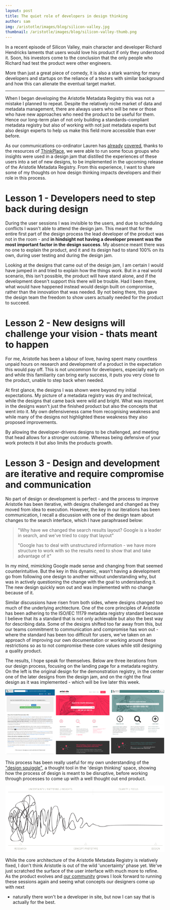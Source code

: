```yaml
---
layout: post
title: The quiet role of developers in design thinking
author: sam
img: /aristotle/images/blog/silicon-valley.jpg
thumbnail: /aristotle/images/blog/silicon-valley-thumb.png
---
```


In a recent episode of Silicon Valley, main character and developer Richard Hendricks
laments that users would love his product if only they understood it. 
Soon, his investors come to the conclusion that the only people who Richard had 
test the product were other engineers.

More than just a great piece of comedy, it is also a stark warning for many developers and startups
on the reliance of a testers with similar background and how this can alienate the eventual target
market.

---

When I began developing the Aristotle Metadata Registry this was not a mistake I planned to
repeat. Despite the relatively niche market of data and metadata management, there are always
users who will be new or those who have new approaches who need the product to be useful for them.
Hence our long-term plan of not only building a standards-compliant metadata registry but
also of working with not just metadata experts but also design experts to help us make this field
more accessible than ever before.

As our communications co-ordinator Lauren has 
[already](/blog/2016/06/usability-sessions.html)
[covered](/blog/2016/07/design-jam.html),
thanks to the resources of
[ThinkPlace](http://www.thinkplaceglobal.com), we were able to run some focus groups who insights were used in a
design jam that distilled the experiences of these users into a set of new designs, to
be implemented in the upcoming release of the Aristotle Metadata Registry. From this experience,
I want to share some of my thoughts on how design thinking impacts developers and their role in this process.


Lesson 1 - Developers need to step back during design
=====================================================

During the user sessions I was invisible to the users, and
due to scheduling conflicts I wasn't able to attend the design jam. This meant that
for the entire first part of the design process the lead developer of the product was not in the room - 
and **in hindsight not having a developer present was the most important factor in the design success**.
My absence meant there was no one to explain the product,
and it and its design had to stand 100% on its own, during user testing and during the design jam.

Looking at the designs that came out of the design jam, I am certain I would have
jumped in and tried to explain how the things work. But in a real world scenario, this isn't
possible, the product will have stand alone, and if the development doesn't support this there will be trouble. 
Had I been there, what would have happened instead would design built on compromise, rather than the innovation that was needed.
By not being there, this gave the design team the freedom to show users actually needed for the product to succeed.


Lesson 2 - New designs will challenge your vision - thats meant to happen
=========================================================================

For me, Aristotle has been a labour of love, having spent many countless unpaid hours on
research and development of a product in the expectation this would pay off. This is not uncommon
for developers, especially early on and while this familiarity can bring early success, 
it puts you very close to the product, unable to step back when needed.

At first glance, the designs I was shown were beyond my initial expectations.
My picture of a metadata registry was dry and technical, while the designs that came
back were wild and bright. What was important in the designs wasn't just the finished product
but also the concepts that went into it. My own defensiveness came from recognising weakness and
while many of the designs not highlighted these weakness they also proposed improvements.

By allowing the developer-drivens designs to be challenged, and meeting that head allows for a stronger outcome.
Whereas being defensive of your work protects it but also limits the products growth.

Lesson 3 - Design and development are iterative and require compromise and communication
========================================================================================

No part of design or development is perfect - and the process to improve Aristotle has been iterative,
with designs challenged and changed as they moved from idea to execution.
However, the key in our iterations has been communication, I recall a discussion with one of
the design team about changes to the search interface, which I have paraphrased below:

> "Why have we changed the search results layout? Google is a leader in search, and we've tried to copy that layout"
>
> "Google has to deal with unstructured information - we have more structure to work with so the results need to show that and take advantage of it"

In my mind, mimicking Google made sense and changing from that seemed counterintuitive.
But the key in this dynamic, wasn't having a development go from following one design
to another without understanding why, but was in actively questioning the change with the
goal to understanding it. The new design quickly won out and was implemented with no change because of it.

Similar discussions have risen from both sides, where designs changed too much of the underlying
archtecture. One of the core principles of Aristotle has been adhering to the ISO/IEC 11179 metadata 
registry standard because I believe that its a standard that is not only achievable but also the best way
for describing data. Some of the designs shifted too far away from this, but our teams commitment
to communication and compromise has won out - where the standard has been too difficult for users,
we've taken on an approach of improving our own documentation or working around these restrictions
so as to not compromise these core values while still designing a quality product.


The results, I hope speak for themselves. Below are three iterations from our design process, focusing
on the landing page for a metadata registry. On the left is the original design for the demonstration
registry, in the center one of the later designs from the design jam, and on the right the final design
as it was implemented - which will be live later this week.

![Side by side by side](/aristotle/images/blog/side_by_side_by_side.png "Side by side by side")


This process has been really useful for my own understanding of the ["design squiggle"](http://cargocollective.com/central/The-Design-Squiggle),
a thought tool in the 'design thinking' space, showing how the process of design is meant to be
disruptive, before working through processes to come up with a well thought out end product.

![Design squiggle](/aristotle/images/blog/squiggle.png "Design squiggle")

While the core architecture of the Aristotle Metadata Registry is relatively fixed,
I don't think Aristotle is out of the wild 'uncertainty' phase yet. We've just scratched
the surface of the user interface with much more to refine.
As the product evolves and [our community](/community) grows I look forward to running these
sessions again and seeing what concepts our designers come up with next
- naturally there won't be a developer in site, but now I can say that is actually for the best.
